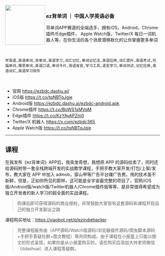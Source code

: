 <img align="left" width="130" height="130" src="https://ezbdc.dashu.ai/assets/icon100.png">

### ez背单词 ｜ 中国人学英语必备

背单词APP赛道的全端选手，拥有iOS，Android，Chrome插件/Edge插件， Apple Watch版，Twitter/X 每日一词机器人等，在你生活的各个场景潜移默化的让你掌握更多单词

　

```
学英语,英语单词,背单词,英语学习,词汇记忆,单词记忆法,英语应用,词汇提升,英语考试,托福单词,雅思单词,英语口语,单词卡片,英语发音,学习工具,语言学习,单词测试,记忆应用,英语词汇,英语学习软件
```

　
- 官网 https://ezbdc.dashu.ai/
- iOS版 https://t.co/tqNBTqJgje
- Android版 https://ezbdc.dashu.ai/ezbdc-android.apk
- Chrome插件 https://t.co/BoWS1sMVqM
- Edge插件 https://t.co/KzYAyAPZm0
- Twitter/X 机器人 https://x.com/ezbdc365
- Apple Watch版 https://t.co/tqNBTqJgje

---

## 课程

在我发布《ez背单词》APP后，我突发奇想，我想把 APP 的源码给卖了，同时还给源码附带一套全栈跨端开发的实战教学课程，手把手教大家开发/打包/上架/发布，教大家在 APP 中加入 admob，穿山甲等广告平台赚广告费。用的技术虽不新鲜，但是，正如你所见的那样，这可能是全宇宙最完整的项目了，官网/iOS版/Android版/watch版/Twitter机器人/Chrome插件版等等，是非常值得希望成为独立开发者的新人学习的超全面的实战课程。

> 购课后即可获得源码的商业授权，非常鼓励大家皆有这套源码和课程开启自己的独立开发副业之路

课程购买地址：https://xiaobot.net/p/ezindiehacker

> 完整课程服务由（APP源码/Watch版源码/浏览器插件源码/爬虫脚本源码+手把手答疑社群+图文教程）等共同构成，由于课程在小报童上只能以图文的形式呈现，如果你是从小报童购买的，请在购买后添加大帅老师微信（itdashuai）进入课程答疑群。

